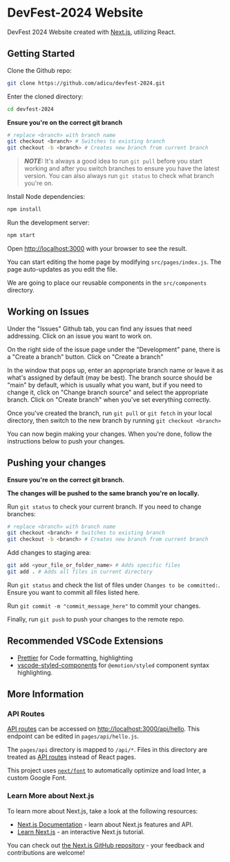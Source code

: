 # DevFest-2024 Website

DevFest 2024 Website created with [Next.js](https://nextjs.org/), utilizing React.

## Getting Started

Clone the Github repo:

```bash
git clone https://github.com/adicu/devfest-2024.git
```

Enter the cloned directory:

```bash
cd devfest-2024
```

**Ensure you're on the correct git branch**

```bash
# replace <branch> with branch name
git checkout <branch> # Switches to existing branch
git checkout -b <branch> # Creates new branch from current branch
```

> **_NOTE:_** It's always a good idea to run `git pull` before you start working and after you switch branches to ensure you have the latest version. You can also always run `git status` to check what branch you're on.

Install Node dependencies:

```bash
npm install
```

Run the development server:

```bash
npm start
```

Open [http://localhost:3000](http://localhost:3000) with your browser to see the result.

You can start editing the home page by modifying `src/pages/index.js`. The page auto-updates as you edit the file.

We are going to place our reusable components in the `src/components` directory.

## Working on Issues

Under the "Issues" Github tab, you can find any issues that need addressing. Click on an issue you want to work on.

On the right side of the issue page under the "Development" pane, there is a "Create a branch" button. Click on "Create a branch"

In the window that pops up, enter an appropriate branch name or leave it as what's assigned by default (may be best). The branch source should be "main" by default, which is usually what you want, but if you need to change it, click on "Change branch source" and select the appropriate branch. Click on "Create branch" when you've set everything correctly.

Once you've created the branch, run `git pull` or `git fetch` in your local directory, then switch to the new branch by running `git checkout <branch>`

You can now begin making your changes. When you're done, follow the instructions below to push your changes.

## Pushing your changes

**Ensure you're on the correct git branch.**

**The changes will be pushed to the same branch you're on locally.**

Run `git status` to check your current branch. If you need to change branches:

```bash
# replace <branch> with branch name
git checkout <branch> # Switches to existing branch
git checkout -b <branch> # Creates new branch from current branch
```

Add changes to staging area:

```bash
git add <your_file_or_folder_name> # Adds specific files
git add . # Adds all files in current directory
```

Run `git status` and check the list of files under `Changes to be committed:`. Ensure you want to commit all files listed here.

Run `git commit -m "commit_message_here"` to commit your changes.

Finally, run `git push` to push your changes to the remote repo.

## Recommended VSCode Extensions

- [Prettier](https://marketplace.visualstudio.com/items?itemName=esbenp.prettier-vscode) for Code formatting, highlighting
- [vscode-styled-components](https://marketplace.visualstudio.com/items?itemName=styled-components.vscode-styled-components) for `@emotion/styled` component syntax highlighting.

## More Information

### API Routes

[API routes](https://nextjs.org/docs/api-routes/introduction) can be accessed on [http://localhost:3000/api/hello](http://localhost:3000/api/hello). This endpoint can be edited in `pages/api/hello.js`.

The `pages/api` directory is mapped to `/api/*`. Files in this directory are treated as [API routes](https://nextjs.org/docs/api-routes/introduction) instead of React pages.

This project uses [`next/font`](https://nextjs.org/docs/basic-features/font-optimization) to automatically optimize and load Inter, a custom Google Font.

### Learn More about Next.js

To learn more about Next.js, take a look at the following resources:

- [Next.js Documentation](https://nextjs.org/docs) - learn about Next.js features and API.
- [Learn Next.js](https://nextjs.org/learn) - an interactive Next.js tutorial.

You can check out [the Next.js GitHub repository](https://github.com/vercel/next.js/) - your feedback and contributions are welcome!
